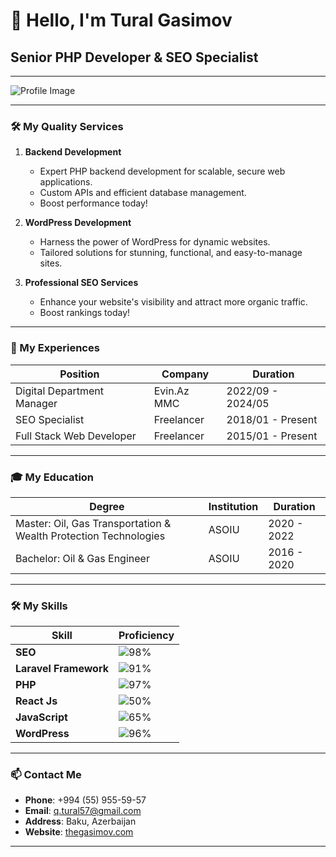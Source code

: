 # 👋 Hello, I'm Tural Gasimov

## Senior PHP Developer & SEO Specialist

---

![Profile Image]([https://via.placeholder.com/150](https://thegasimov.com/storage/resume/tural-qasimov.webp))

---

### 🛠️ My Quality Services

1. **Backend Development**
   - Expert PHP backend development for scalable, secure web applications.
   - Custom APIs and efficient database management.
   - Boost performance today!

2. **WordPress Development**
   - Harness the power of WordPress for dynamic websites.
   - Tailored solutions for stunning, functional, and easy-to-manage sites.

3. **Professional SEO Services**
   - Enhance your website's visibility and attract more organic traffic.
   - Boost rankings today!

---

### 💼 My Experiences

| Position                  | Company      | Duration         |
|---------------------------|--------------|------------------|
| Digital Department Manager| Evin.Az MMC  | 2022/09 - 2024/05|
| SEO Specialist            | Freelancer   | 2018/01 - Present|
| Full Stack Web Developer  | Freelancer   | 2015/01 - Present|

---

### 🎓 My Education

| Degree                                           | Institution | Duration      |
|--------------------------------------------------|-------------|---------------|
| Master: Oil, Gas Transportation & Wealth Protection Technologies | ASOIU       | 2020 - 2022  |
| Bachelor: Oil & Gas Engineer                     | ASOIU       | 2016 - 2020  |

---

### 🛠️ My Skills

| Skill             | Proficiency |
|-------------------|-------------|
| **SEO**           | ![98%](https://via.placeholder.com/50/fff/000000?text=98%) |
| **Laravel Framework** | ![91%](https://via.placeholder.com/50/fff/000000?text=91%) |
| **PHP**           | ![97%](https://via.placeholder.com/50/fff/000000?text=97%) |
| **React Js**      | ![50%](https://via.placeholder.com/50/fff/000000?text=50%) |
| **JavaScript**    | ![65%](https://via.placeholder.com/50/fff/000000?text=65%) |
| **WordPress**     | ![96%](https://via.placeholder.com/50/fff/000000?text=96%) |

---

### 📫 Contact Me

- **Phone**: +994 (55) 955-59-57
- **Email**: [q.tural57@gmail.com](mailto:q.tural57@gmail.com)
- **Address**: Baku, Azerbaijan
- **Website**: [thegasimov.com](https://thegasimov.com/)


---

